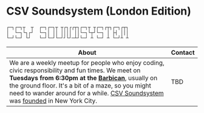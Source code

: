 # CSV Soundsystem (London Edition)

```text
┌─┐┌─┐┬  ┬  ┌─┐┌─┐┬ ┬┌┐┌┌┬┐┌─┐┬ ┬┌─┐┌┬┐┌─┐┌┬┐
│  └─┐└┐┌┘  └─┐│ ││ ││││ ││└─┐└┬┘└─┐ │ ├┤ │││
└─┘└─┘ └┘   └─┘└─┘└─┘┘└┘─┴┘└─┘ ┴ └─┘ ┴ └─┘┴ ┴
```

About | Contact
------|--------
We are a weekly meetup for people who enjoy coding, civic responsibility and fun times. We meet on **Tuesdays from 6:30pm at the [Barbican](https://www.barbican.org.uk/visitor-information)**, usually on the ground floor. It's a bit of a maze, so you might need to wander around for a while. [CSV Soundsystem](https://twitter.com/csvsoundsystem) was [founded](http://csv.nyc/) in New York City. | TBD
